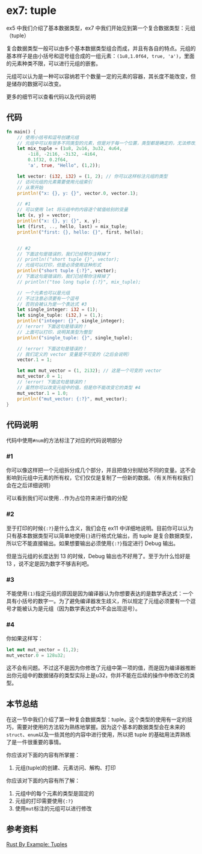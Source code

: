 # ex7: tuple

ex5 中我们介绍了基本数据类型，ex7 中我们开始见到第一个复合数据类型：元组（tuple）

复合数据类型一般可以由多个基本数据类型组合而成，并且有各自的特点。元组的基本样子是由小括号和逗号组合成的一组元素：`(1u8,1.0f64, true, 'a')`，里面的元素种类不限，可以进行元组的嵌套。

元组可以认为是一种可以容纳若干个数量一定的元素的容器，其长度不能改变，但是储存的数据可以改变。

更多的细节可以查看代码以及代码说明

## 代码

```rust
fn main() {
    // 使用小括号和逗号创建元组
    // 元组中可以有很多不同类型的元素，但是对于每一个位置，类型都是确定的，无法修改类型
    let mix_tuple = (1u8, 2u16, 3u32, 4u64,
        -1i8, -2i16, -3i32, -4i64,
        0.1f32, 0.2f64,
        'a', true, "Hello", (1,2));

    let vector: (i32, i32) = (1, 2); // 你可以这样标注元组的类型
    // 访问元组的元素需要使用元组索引
    // 从零开始
    println!("x: {}, y: {}", vector.0, vector.1);

    // #1
    // 可以使用 let 将元组中的内容逐个赋值给别的变量
    let (x, y) = vector;
    println!("x: {}, y: {}", x, y);
    let (first, .., hello, last) = mix_tuple;
    println!("first: {}, hello: {}", first, hello);


    // #2
    // 下面这句是错误的，我们已经帮你注释掉了
    // println!("short tuple {}", vector);
    // 元组可以打印，但是必须使用这种形式
    println!("short tuple {:?}", vector);
    // 下面这句是错误的，我们已经帮你注释掉了
    // println!("too long tuple {:?}", mix_tuple);

    // 一个元素也可以是元组
    // 不过注意必须要有一个逗号
    // 否则会被认为是一个表达式 #3
    let single_integer: i32 = (1);
    let single_tuple: (i32,) = (1,);
    println!("integer: {}", single_integer);
    // !error! 下面这句是错误的！
    // 上面可以打印，说明其类型为整型
    println!("single_tuple: {}", single_tuple);

    // !error! 下面这句是错误的！
    // 我们定义的 vector 变量是不可变的（之后会说明）
    vector.1 = 1;

    let mut mut_vector = (1, 2i32); // 这是一个可变的 vector
    mut_vector.0 = 1;
    // !error! 下面这句是错误的！
    // 虽然你可以改变元组中的值，但是你不能改变它的类型 #4
    mut_vector.1 = 1.0;
    println!("mut_vector: {:?}", mut_vector);
}
```

## 代码说明

代码中使用`#num`的方法标注了对应的代码说明部分

### #1

你可以像这样把一个元组拆分成几个部分，并且把值分别赋给不同的变量。这不会影响到元组中元素的所有权，它们仅仅是复制了一份新的数据。（有关所有权我们会在之后详细说明）

可以看到我们可以使用`..`作为占位符来进行值的分配

### #2

至于打印的时候`{:?}`是什么含义，我们会在 ex11 中详细地说明。目前你可以认为只有基本数据类型可以简单地使用`{}`进行格式化输出，而 tuple 是复合数据类型，所以它不能直接输出。如果想要输出必须使用`{:?}`指定进行 Debug 输出。

但是当元组的长度达到 13 的时候，Debug 输出也不好用了。至于为什么恰好是 13 ，说不定是因为数字不够吉利吧。

### #3

不能使用`(1)`指定元组的原因是因为编译器认为你想要表达的是数学表达式：一个具有小括号的数字一。为了避免编译器发生歧义，所以规定了元组必须要有一个逗号才能被认为是元组（因为数学表达式中不会出现逗号）。

### #4

你如果这样写：

```rust
let mut mut_vector = (1,2);
mut_vector.0 = 128u32;
```

这不会有问题。不过这不是因为你修改了元组中第一项的值，而是因为编译器推断出你元组中的数据储存的类型实际上是u32，你并不能在后续的操作中修改它的类型。

## 本节总结

在这一节中我们介绍了第一种复合数据类型：tuple。这个类型的使用有一定的技巧，需要对使用的方法较为熟练地掌握。因为这个基本的数据类型会在未来的`struct`、`enum`以及一些其他的内容中进行使用，所以把 tuple 的基础用法弄熟练了是一件很重要的事情。

你应该对下面的内容有所掌握：

1. 元组(tuple)的创建、元素访问、解构、打印

你应该对下面的内容有所了解：

1. 元组中的每个元素的类型是固定的
2. 元组的打印需要使用`{:?}`
3. 使用`mut`标注的元组可以进行修改

## 参考资料

[Rust By Example: Tuples](https://doc.rust-lang.org/rust-by-example/primitives/tuples.html)